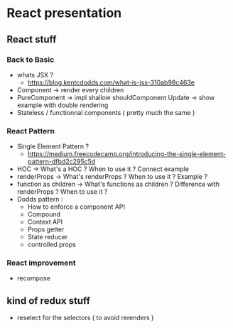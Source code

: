 # React presentation

## React stuff

### Back to Basic

-   whats JSX ?
    -   https://blog.kentcdodds.com/what-is-jsx-310ab98c463e
-   Component -> render every children
-   PureComponent -> impl shallow shouldComponent Update -> show example with double rendering
-   Stateless / functionnal components ( pretty much the same )

### React Pattern

-   Single Element Pattern ?
    -   https://medium.freecodecamp.org/introducing-the-single-element-pattern-dfbd2c295c5d
-   HOC -> What's a HOC ? When to use it ? Connect example
-   renderProps -> What's renderProps ? When to use it ? Example ?
-   function as children -> What's functions as children ? Difference with renderProps ? When to use it ?
-   Dodds pattern :
    -   How to enforce a component API
    -   Compound
    -   Context API
    -   Props getter
    -   State reducer
    -   controlled props

### React improvement

-   recompose

## kind of redux stuff

-   reselect for the selectors ( to avoid rerenders )
